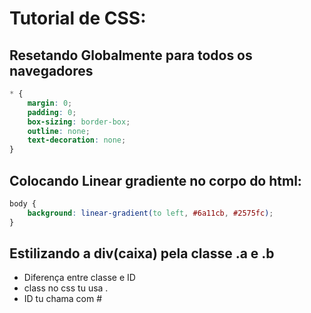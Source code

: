 # Tutorial de CSS:

## Resetando Globalmente para todos os navegadores
```css
* {
    margin: 0;
    padding: 0;
    box-sizing: border-box;
    outline: none;
    text-decoration: none;
}
```

## Colocando Linear gradiente no corpo do html:

```css
body {
    background: linear-gradient(to left, #6a11cb, #2575fc);
}
```

## Estilizando a div(caixa) pela classe .a e .b

- Diferença entre classe e ID
- class no css tu usa .
- ID tu chama com #
